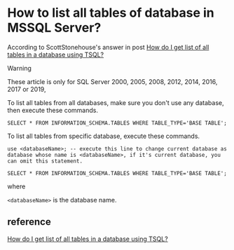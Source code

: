 # How to list all tables of database in MSSQL Server?
According to ScottStonehouse's answer in post [How do I get list of all tables in a database using TSQL?](https://stackoverflow.com/questions/175415/how-do-i-get-list-of-all-tables-in-a-database-using-tsql)

> [!WARNING]
> These article is only for SQL Server 2000, 2005, 2008, 2012, 2014, 2016, 2017 or 2019, 

To list all tables from all databases, make sure you don't use any database, then execute these commands.

```
SELECT * FROM INFORMATION_SCHEMA.TABLES WHERE TABLE_TYPE='BASE TABLE';
```

To list all tables from specific database, execute these commands.

```
use <databaseName>; -- execute this line to change current database as database whose name is <databaseName>, if it's current database, you can omit this statement.

SELECT * FROM INFORMATION_SCHEMA.TABLES WHERE TABLE_TYPE='BASE TABLE';
```

where 

`<databaseName>` is the database name.

## reference
[How do I get list of all tables in a database using TSQL?](https://stackoverflow.com/questions/175415/how-do-i-get-list-of-all-tables-in-a-database-using-tsql)
